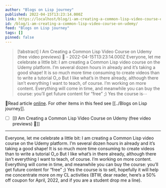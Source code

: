 ```yaml
---
author: "Blogs on Lisp journey"
published: 2022-04-15T13:23:14.000Z
link: https://localhost/blog/i-am-creating-a-common-lisp-video-course-on-udemy/
id: /blog/i-am-creating-a-common-lisp-video-course-on-udemy/
feed: "Blogs on Lisp journey"
tags: []
pinned: false
---
```

> [!abstract] I Am Creating a Common Lisp Video Course on Udemy (free video previews) 🎥 - 2022-04-15T13:23:14.000Z
> Everyone, let me celebrate a little bit: I am creating a Common Lisp video course on the Udemy platform. I’m several dozen hours in already and it’s taking a good shape! It is so much more time consuming to create videos than to write a tutorial O_o But I like what’s in there already, although there isn’t everything I want to teach, of course. I’m working on more content. Everything will come in time, and meanwhile you can buy the course: you’ll get future content for “free” ;) Yes the course is⋯

🔗Read article [online](https://localhost/blog/i-am-creating-a-common-lisp-video-course-on-udemy/). For other items in this feed see [[../Blogs on Lisp journey]].

- [ ] [[I Am Creating a Common Lisp Video Course on Udemy (free video previews) 🎥]]
- - -
Everyone, let me celebrate a little bit: I am creating a Common Lisp video course on the Udemy platform. I’m several dozen hours in already and it’s taking a good shape! It is so much more time consuming to create videos than to write a tutorial O_o But I like what’s in there already, although there isn’t everything I want to teach, of course. I’m working on more content. Everything will come in time, and meanwhile you can buy the course: you’ll get future content for “free” ;) Yes the course is to sell, hopefully it will help me concentrate more on my CL activities (BTW, dear reader, here’s a 50% off coupon for April, 2022, and if you are a student drop me a line).
